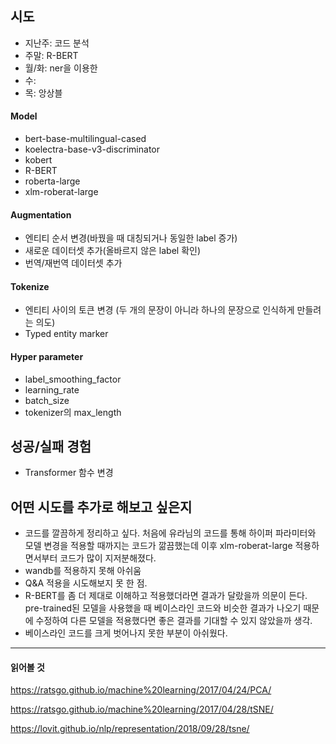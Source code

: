 ## 시도
- 지난주: 코드 분석
- 주말: R-BERT
- 월/화: ner을 이용한 
- 수: 
- 목: 앙상블

#### Model
- bert-base-multilingual-cased
- koelectra-base-v3-discriminator
- kobert
- R-BERT
- roberta-large
- xlm-roberat-large

#### Augmentation
- 엔티티 순서 변경(바꿨을 때 대칭되거나 동일한 label 증가)
- 새로운 데이터셋 추가(올바르지 않은 label 확인)
- 번역/재번역 데이터셋 추가

#### Tokenize
- 엔티티 사이의 토큰 변경 (두 개의 문장이 아니라 하나의 문장으로 인식하게 만들려는 의도)
- Typed entity marker

#### Hyper parameter
- label_smoothing_factor
- learning_rate
- batch_size
- tokenizer의 max_length

## 성공/실패 경험
- Transformer 함수 변경

## 어떤 시도를 추가로 해보고 싶은지
- 코드를 깔끔하게 정리하고 싶다. 처음에 유라님의 코드를 통해 하이퍼 파라미터와 모델 변경을 적용할 때까지는 코드가 깖끔했는데 이후 xlm-roberat-large 적용하면서부터 코드가 많이 지저분해졌다.
- wandb를 적용하지 못해 아쉬움
- Q&A 적용을 시도해보지 못 한 점.
- R-BERT를 좀 더 제대로 이해하고 적용했더라면 결과가 달랐을까 의문이 든다. pre-trained된 모델을 사용했을 때 베이스라인 코드와 비슷한 결과가 나오기 때문에 수정하여 다른 모델을 적용했다면 좋은 결과를 기대할 수 있지 않았을까 생각.
- 베이스라인 코드를 크게 벗어나지 못한 부분이 아쉬웠다.

-------------------------

#### 읽어볼 것

https://ratsgo.github.io/machine%20learning/2017/04/24/PCA/

https://ratsgo.github.io/machine%20learning/2017/04/28/tSNE/

https://lovit.github.io/nlp/representation/2018/09/28/tsne/
